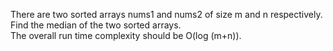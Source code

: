There are two sorted arrays nums1 and nums2 of size m and n respectively. <br/>
Find the median of the two sorted arrays. <br/>
The overall run time complexity should be O(log (m+n)). <br/>
